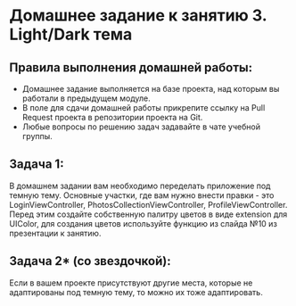 # Домашнее задание к занятию 3. Light/Dark тема

## Правила выполнения домашней работы:

* Домашнее задание выполняется на базе проекта, над которым вы работали в предыдущем модуле. 
* В поле для сдачи домашней работы прикрепите ссылку на Pull Request проекта в репозитории проекта на Git.
* Любые вопросы по решению задач задавайте в чате учебной группы.

## Задача 1:

В домашнем задании вам необходимо переделать приложение под темную тему. Основные участки, где вам нужно внести правки - это LoginViewController, PhotosCollectionViewController, ProfileViewController. Перед этим создайте собственную палитру цветов в виде extension для UIColor, для создания цветов используйте функцию из слайда №10 из презентации к занятию.

## Задача 2* (со звездочкой):

Если в вашем проекте присутствуют другие места, которые не адаптированы под темную тему, то можно их тоже адаптировать.
